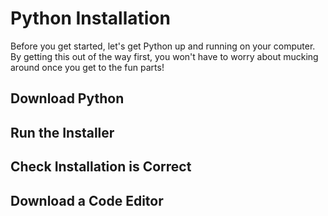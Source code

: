 # Python Installation

Before you get started, let's get Python up and running on your computer. By getting this out of the way first, you won't have to worry about mucking around once you get to the fun parts!

## Download Python

## Run the Installer

## Check Installation is Correct

## Download a Code Editor


